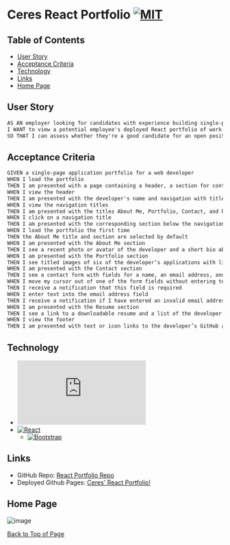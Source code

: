 # Ceres React Portfolio [![MIT](https://img.shields.io/static/v1.svg?label=📃%20License&message=MIT&color=important)](./LICENSE)

## Table of Contents

* [User Story](#user-story)
* [Acceptance Criteria](#acceptance-criteria)
* [Technology](#technology)
* [Links](#links)
* [Home Page](#home-page)

## User Story

```md
AS AN employer looking for candidates with experience building single-page applications
I WANT to view a potential employee's deployed React portfolio of work samples
SO THAT I can assess whether they're a good candidate for an open position
```

## Acceptance Criteria

```md
GIVEN a single-page application portfolio for a web developer
WHEN I load the portfolio
THEN I am presented with a page containing a header, a section for content, and a footer
WHEN I view the header
THEN I am presented with the developer's name and navigation with titles corresponding to different sections of the portfolio
WHEN I view the navigation titles
THEN I am presented with the titles About Me, Portfolio, Contact, and Resume, and the title corresponding to the current section is highlighted
WHEN I click on a navigation title
THEN I am presented with the corresponding section below the navigation without the page reloading and that title is highlighted
WHEN I load the portfolio the first time
THEN the About Me title and section are selected by default
WHEN I am presented with the About Me section
THEN I see a recent photo or avatar of the developer and a short bio about them
WHEN I am presented with the Portfolio section
THEN I see titled images of six of the developer’s applications with links to both the deployed applications and the corresponding GitHub repository
WHEN I am presented with the Contact section
THEN I see a contact form with fields for a name, an email address, and a message
WHEN I move my cursor out of one of the form fields without entering text
THEN I receive a notification that this field is required
WHEN I enter text into the email address field
THEN I receive a notification if I have entered an invalid email address
WHEN I am presented with the Resume section
THEN I see a link to a downloadable resume and a list of the developer’s proficiencies
WHEN I view the footer
THEN I am presented with text or icon links to the developer’s GitHub and LinkedIn profiles, and their profile on a third platform (Stack Overflow, Twitter)
```

## Technology

* [![Node.js](https://img.shields.io/badge/Node.js®-v20.4.0-blue?logo=node.js)](https://nodejs.org/en)
* [![React](https://img.shields.io/badge/React-^18.2.0-blue?logo=npm)](https://www.npmjs.com/package/react)
  - [![Bootstrap](https://img.shields.io/badge/bootstrap-4.6.0-green?logo=npm)](https://www.npmjs.com/package/bootstrap)


## Links

* GitHub Repo: [React Portfolio Repo](https://github.com/ceresmarkley/ceres-react-portfolio)
* Deployed Github Pages: [Ceres' React Portfolio!](https://ceresmarkley.github.io/ceres-react-portfolio/#/)


## Home Page

![image](https://github.com/ceresmarkley/ceres-react-portfolio/assets/129554518/e13a5eaf-0c34-4028-8925-c6b50e37e996)   

[Back to Top of Page](#ceres-react-portfolio)

